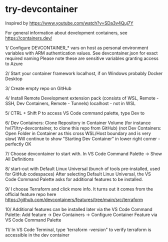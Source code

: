 # try-devcontainer
Inspired by https://www.youtube.com/watch?v=SDa3v4Quj7Y

For general information about development containers, see https://containers.dev/

1/ Configure DEVCONTAINER_\* vars on host as personal environment variables with ARM authentication values. 
   See devcontainer.json for exact required naming
   Please note these are sensitive variables granting access to Azure   

2/ Start your container framework localhost, if on Windows probably Docker Desktop

3/ Create empty repo on GitHub

4/ Install Remote Development extension pack (consists of WSL, Remote - SSH, Dev Containers, Remote - Tunnels) localhost - not in WSL

5/ CTRL + Shift P to access VS Code command palette, type Dev to 

6/ Dev Containers: Clone Repository in Container Volume (for instance hvl71/try-devcontainer, to clone this repo from GitHub)
(not Dev Containers: Open Folder in Container as this cross WSL/Host boundary and is very slow)
Will continue to show "Starting Dev Container" in lower right corner - perfectly OK

7/ Choose devcontainer to start with. In VS Code Command Palette -> Show All Definitions

8/ start-out with Default Linux Universal (bunch of tools pre-installed, used for GitHub codespaces)
After selecting Default Linux Universal, the VS Code Command Palette asks for additional features to be installed.

9/ 	I choose Terraform and click more info. It turns out it comes from the official feature repo here https://github.com/devcontainers/features/tree/main/src/terraform

10/ Additional features can be installed later via the VS Code Command Palette:
Add feature -> Dev Containers -> Configure Container Feature via VS Code Command Palette

11/ In VS Code Terminal, type 'terraform -version" to verify terraform is accessible in the dev container
